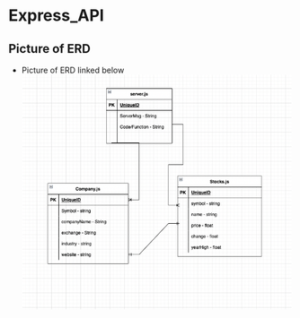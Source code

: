 # Express_API

## Picture of ERD

- Picture of ERD linked below
  <img alt='Picture' width='500px' src='./Assets/ERD.png'>
